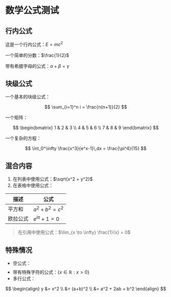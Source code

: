 # 数学公式测试

## 行内公式

这是一个行内公式：$E = mc^2$

一个简单的分数：$\frac{1}{2}$

带有希腊字母的公式：$\alpha + \beta = \gamma$

## 块级公式

一个基本的块级公式：

$$
\sum_{i=1}^n i = \frac{n(n+1)}{2}
$$

一个矩阵：

$$
\begin{bmatrix}
1 & 2 & 3 \\
4 & 5 & 6 \\
7 & 8 & 9
\end{bmatrix}
$$

一个复杂的方程：

$$
\int_0^\infty \frac{x^3}{e^x-1}\,dx = \frac{\pi^4}{15}
$$

## 混合内容

1. 在列表中使用公式：$\sqrt{x^2 + y^2}$
2. 在表格中使用公式：

| 描述     | 公式               |
| -------- | ------------------ |
| 平方和   | $a^2 + b^2 = c^2$  |
| 欧拉公式 | $e^{i\pi} + 1 = 0$ |

> 在引用中使用公式：$\lim_{x \to \infty} \frac{1}{x} = 0$

## 特殊情况

- 空公式：$$ $$
- 带有特殊字符的公式：$\{x \in \mathbb{R} : x > 0\}$
- 多行公式：

$$
\begin{align}
y &= x^2 \\
&= (a+b)^2 \\
&= a^2 + 2ab + b^2
\end{align}
$$ 